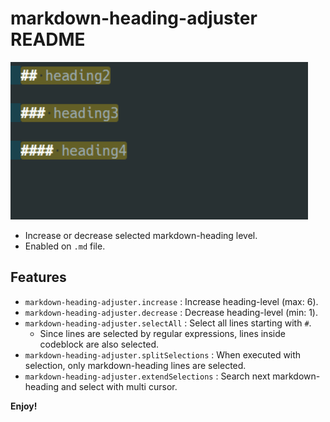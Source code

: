 # markdown-heading-adjuster README

![img](./images/demo.gif)

+ Increase or decrease selected markdown-heading level.
+ Enabled on `.md` file.

## Features

+ `markdown-heading-adjuster.increase` : Increase heading-level (max: 6).
+ `markdown-heading-adjuster.decrease` : Decrease heading-level (min: 1).
+ `markdown-heading-adjuster.selectAll` : Select all lines starting with `#`.
    + Since lines are selected by regular expressions, lines inside codeblock  are also selected.
+ `markdown-heading-adjuster.splitSelections` : When executed with selection, only markdown-heading lines are selected.
+ `markdown-heading-adjuster.extendSelections` : Search next markdown-heading and select with multi cursor.



**Enjoy!**
